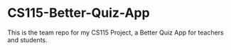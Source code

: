 # CS115-Better-Quiz-App
This is the team repo for my CS115 Project, a Better Quiz App for teachers and students. 
